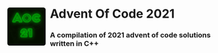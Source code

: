 # Advent Of Code 2021 <img title="" src="./assets/icon.svg" align="left" width="90" style="padding-right: 0.5ch">
### A compilation of 2021 advent of code solutions written in C++
